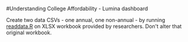 #Understanding College Affordability - Lumina dashboard

Create two data CSVs - one annual, one non-annual - by running [readdata.R]("scripts/readdata.R") on XLSX workbook provided by researchers. Don't alter that original workbook.